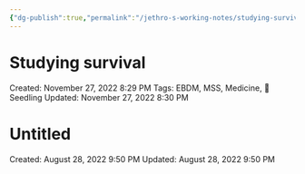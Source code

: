 ```yaml
---
{"dg-publish":true,"permalink":"/jethro-s-working-notes/studying-survival/","dgPassFrontmatter":true}
---
```



# Studying survival

Created: November 27, 2022 8:29 PM
Tags: EBDM, MSS, Medicine, 🌱Seedling
Updated: November 27, 2022 8:30 PM


<div class="transclusion internal-embed is-loaded"><div class="markdown-embed">





# Untitled

Created: August 28, 2022 9:50 PM
Updated: August 28, 2022 9:50 PM

</div></div>
